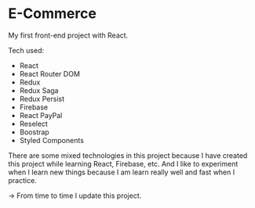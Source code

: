 # E-Commerce

My first front-end project with React.

Tech used:

- React
- React Router DOM
- Redux
- Redux Saga
- Redux Persist
- Firebase
- React PayPal
- Reselect
- Boostrap
- Styled Components

There are some mixed technologies in this project because I have created this project while learning React, Firebase, etc. And I like to experiment
when I learn new things because I am learn really well and fast when I practice.

-> From time to time I update this project.
